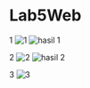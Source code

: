 # Lab5Web
1
![1](https://user-images.githubusercontent.com/81283969/116198592-56ce6d00-a760-11eb-8a49-17c4102aa2e7.png)
![hasil 1](https://user-images.githubusercontent.com/81283969/116198630-664db600-a760-11eb-8438-90f1c22a3159.png)

2
![2](https://user-images.githubusercontent.com/81283969/116198667-72397800-a760-11eb-84e9-9c9b95908549.png)
![hasil 2](https://user-images.githubusercontent.com/81283969/116198712-7f566700-a760-11eb-930c-16288be8bdc9.png)

3
![3](https://user-images.githubusercontent.com/81283969/116198758-9006dd00-a760-11eb-9011-0335f0692967.png)
